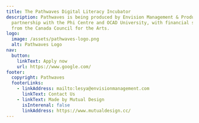 ```yaml
---
title: The Pathwaves Digital Literacy Incubator
description: Pathwaves is being produced by Envision Management & Production in
  partnership with the Phi Centre and OCAD University, with financial support
  from the Canada Council for the Arts.
logo:
  image: /assets/pathwaves-logo.png
  alt: Pathwaves Logo
nav:
  button:
    linkText: Apply now
    url: https://www.google.com/
footer:
  copyright: Pathwaves
  footerLinks:
    - linkAddress: mailto:lesya@envisionmanagement.com
      linkText: Contact Us
    - linkText: Made by Mutual Design
      isInterenal: false
      linkAddress: https://www.mutualdesign.cc/
---
```

